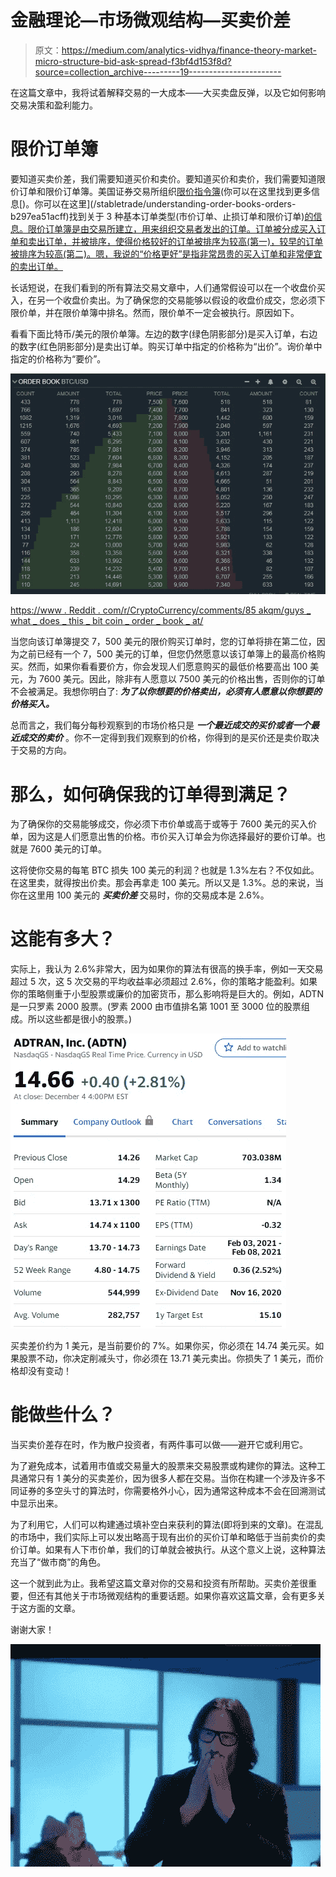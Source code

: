 # 金融理论—市场微观结构—买卖价差

> 原文：<https://medium.com/analytics-vidhya/finance-theory-market-micro-structure-bid-ask-spread-f3bf4d153f8d?source=collection_archive---------19----------------------->

在这篇文章中，我将试着解释交易的一大成本——大买卖盘反弹，以及它如何影响交易决策和盈利能力。

# 限价订单簿

要知道买卖价差，我们需要知道买价和卖价。要知道买价和卖价，我们需要知道限价订单和限价订单簿。美国证券交易所组织[限价指令簿](https://www.investopedia.com/terms/l/limitorderbook.asp#:~:text=Key%20Takeaways-,A%20limit%20order%20book%20is%20a%20record%20of%20outstanding%20limit,record%20by%20the%20security%20specialist.)(你可以在这里找到更多信息[)。你可以在这里](/stabletrade/understanding-order-books-orders-b297ea51acff)找到关于 3 种基本订单类型(市价订单、止损订单和限价订单)[的信息。限价订单簿是由交易所建立，用来组织交易者发出的订单。订单被分成买入订单和卖出订单，并被排序，使得价格较好的订单被排序为较高(第一)，较早的订单被排序为较高(第二)。嗯，我说的“价格更好”是指非常昂贵的买入订单和非常便宜的卖出订单。](https://www.schwab.com/resource-center/insights/content/3-order-types-market-limit-and-stop-orders)

长话短说，在我们看到的所有算法交易文章中，人们通常假设可以在一个收盘价买入，在另一个收盘价卖出。为了确保您的交易能够以假设的收盘价成交，您必须下限价单，并在限价单簿中排名。然而，限价单不一定会被执行。原因如下。

看看下面比特币/美元的限价单簿。左边的数字(绿色阴影部分)是买入订单，右边的数字(红色阴影部分)是卖出订单。购买订单中指定的价格称为“出价”。询价单中指定的价格称为“要价”。

![](img/83e1b0f3602c95b408ccb783ef164251.png)

[https://www . Reddit . com/r/CryptoCurrency/comments/85 akqm/guys _ what _ does _ this _ bit coin _ order _ book _ at/](https://www.reddit.com/r/CryptoCurrency/comments/85akqm/guys_what_does_this_bitcoin_order_book_at/)

当您向该订单簿提交 7，500 美元的限价购买订单时，您的订单将排在第二位，因为之前已经有一个 7，500 美元的订单，但您仍然愿意以该订单簿上的最高价格购买。然而，如果你看看要价方，你会发现人们愿意购买的最低价格要高出 100 美元，为 7600 美元。因此，除非有人愿意以 7500 美元的价格出售，否则你的订单不会被满足。我想你明白了: ***为了以你想要的价格卖出，必须有人愿意以你想要的价格买入。***

总而言之，我们每分每秒观察到的市场价格只是 ***一个最近成交的买价或者一个最近成交的卖价*** 。你不一定得到我们观察到的价格，你得到的是买价还是卖价取决于交易的方向。

# 那么，如何确保我的订单得到满足？

为了确保你的交易能够成交，你必须下市价单或高于或等于 7600 美元的买入价单，因为这是人们愿意出售的价格。市价买入订单会为你选择最好的要价订单。也就是 7600 美元的订单。

这将使你交易的每笔 BTC 损失 100 美元的利润？也就是 1.3%左右？不仅如此。在这里卖，就得按出价卖。那会再拿走 100 美元。所以又是 1.3%。总的来说，当你在这里用 100 美元的 ***买卖价差*** 交易时，你的交易成本是 2.6%。

# 这能有多大？

实际上，我认为 2.6%非常大，因为如果你的算法有很高的换手率，例如一天交易超过 5 次，这 5 次交易的平均收益率必须超过 2.6%，你的策略才能盈利。如果你的策略侧重于小型股票或廉价的加密货币，那么影响将是巨大的。例如，ADTN 是一只罗素 2000 股票。(罗素 2000 由市值排名第 1001 至 3000 位的股票组成。所以这些都是很小的股票。)

![](img/067cb35034bb93a772cc23e51073a582.png)

买卖差价约为 1 美元，是当前要价的 7%。如果你买，你必须在 14.74 美元买。如果股票不动，你决定削减头寸，你必须在 13.71 美元卖出。你损失了 1 美元，而价格却没有变动！

# 能做些什么？

当买卖价差存在时，作为散户投资者，有两件事可以做——避开它或利用它。

为了避免成本，试着用市值或交易量大的股票来交易股票或构建你的算法。这种工具通常只有 1 美分的买卖差价，因为很多人都在交易。当你在构建一个涉及许多不同证券的多空头寸的算法时，你需要格外小心，因为通常这种成本不会在回溯测试中显示出来。

为了利用它，人们可以构建通过填补空白来获利的算法(即将到来的文章)。在混乱的市场中，我们实际上可以发出略高于现有出价的买价订单和略低于当前卖价的卖价订单。如果有人下市价单，我们的订单就会被执行。从这个意义上说，这种算法充当了“做市商”的角色。

这一个就到此为止。我希望这篇文章对你的交易和投资有所帮助。买卖价差很重要，但还有其他关于市场微观结构的重要话题。如果你喜欢这篇文章，会有更多关于这方面的文章。

谢谢大家！

![](img/902cdf14aedca86c1034ea2806843199.png)